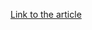 [Link to the article](https://technet.microsoft.com/en-us/itpro/windows/keep-secure/credential-guard)
